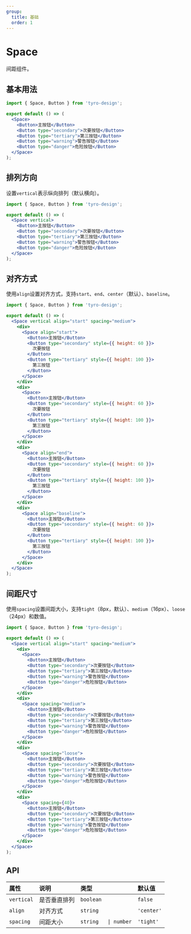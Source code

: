 ```yaml
---
group:
  title: 基础
  order: 1
---
```


# Space

间距组件。

## 基本用法

```jsx
import { Space, Button } from 'tyro-design';

export default () => (
  <Space>
    <Button>主按钮</Button>
    <Button type="secondary">次要按钮</Button>
    <Button type="tertiary">第三按钮</Button>
    <Button type="warning">警告按钮</Button>
    <Button type="danger">危险按钮</Button>
  </Space>
);
```

## 排列方向

设置`vertical`表示纵向排列（默认横向）。

```jsx
import { Space, Button } from 'tyro-design';

export default () => (
  <Space vertical>
    <Button>主按钮</Button>
    <Button type="secondary">次要按钮</Button>
    <Button type="tertiary">第三按钮</Button>
    <Button type="warning">警告按钮</Button>
    <Button type="danger">危险按钮</Button>
  </Space>
);
```

## 对齐方式

使用`align`设置对齐方式，支持`start`、`end`、`center`（默认）、`baseline`。

```jsx
import { Space, Button } from 'tyro-design';

export default () => (
  <Space vertical align="start" spacing="medium">
    <div>
      <Space align="start">
        <Button>主按钮</Button>
        <Button type="secondary" style={{ height: 60 }}>
          次要按钮
        </Button>
        <Button type="tertiary" style={{ height: 100 }}>
          第三按钮
        </Button>
      </Space>
    </div>
    <div>
      <Space>
        <Button>主按钮</Button>
        <Button type="secondary" style={{ height: 60 }}>
          次要按钮
        </Button>
        <Button type="tertiary" style={{ height: 100 }}>
          第三按钮
        </Button>
      </Space>
    </div>
    <div>
      <Space align="end">
        <Button>主按钮</Button>
        <Button type="secondary" style={{ height: 60 }}>
          次要按钮
        </Button>
        <Button type="tertiary" style={{ height: 100 }}>
          第三按钮
        </Button>
      </Space>
    </div>
    <div>
      <Space align="baseline">
        <Button>主按钮</Button>
        <Button type="secondary" style={{ height: 60 }}>
          次要按钮
        </Button>
        <Button type="tertiary" style={{ height: 100 }}>
          第三按钮
        </Button>
      </Space>
    </div>
  </Space>
);
```

## 间距尺寸

使用`spacing`设置间距大小，支持`tight`（8px，默认）、`medium`（16px）、`loose`（24px）和数值。

```jsx
import { Space, Button } from 'tyro-design';

export default () => (
  <Space vertical align="start" spacing="medium">
    <div>
      <Space>
        <Button>主按钮</Button>
        <Button type="secondary">次要按钮</Button>
        <Button type="tertiary">第三按钮</Button>
        <Button type="warning">警告按钮</Button>
        <Button type="danger">危险按钮</Button>
      </Space>
    </div>
    <div>
      <Space spacing="medium">
        <Button>主按钮</Button>
        <Button type="secondary">次要按钮</Button>
        <Button type="tertiary">第三按钮</Button>
        <Button type="warning">警告按钮</Button>
        <Button type="danger">危险按钮</Button>
      </Space>
    </div>
    <div>
      <Space spacing="loose">
        <Button>主按钮</Button>
        <Button type="secondary">次要按钮</Button>
        <Button type="tertiary">第三按钮</Button>
        <Button type="warning">警告按钮</Button>
        <Button type="danger">危险按钮</Button>
      </Space>
    </div>
    <div>
      <Space spacing={40}>
        <Button>主按钮</Button>
        <Button type="secondary">次要按钮</Button>
        <Button type="tertiary">第三按钮</Button>
        <Button type="warning">警告按钮</Button>
        <Button type="danger">危险按钮</Button>
      </Space>
    </div>
  </Space>
);
```

## API

| 属性       | 说明         | 类型                 | 默认值     |
| :--------- | :----------- | :------------------- | :--------- |
| `vertical` | 是否垂直排列 | `boolean`            | `false`    |
| `align`    | 对齐方式     | `string`             | `'center'` |
| `spacing`  | 间距大小     | `string   \| number` | `'tight'`  |
